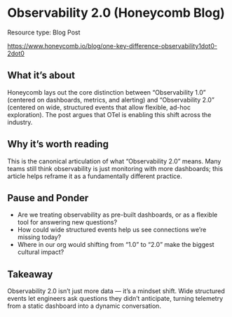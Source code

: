 # Observability 2.0 (Honeycomb Blog)

Resource type: Blog Post

https://www.honeycomb.io/blog/one-key-difference-observability1dot0-2dot0

## What it’s about

Honeycomb lays out the core distinction between “Observability 1.0” (centered on dashboards, metrics, and alerting) and “Observability 2.0” (centered on wide, structured events that allow flexible, ad-hoc exploration). The post argues that OTel is enabling this shift across the industry.

## Why it’s worth reading

This is the canonical articulation of what “Observability 2.0” means. Many teams still think observability is just monitoring with more dashboards; this article helps reframe it as a fundamentally different practice.

## Pause and Ponder

- Are we treating observability as pre-built dashboards, or as a flexible tool for answering new questions?
- How could wide structured events help us see connections we’re missing today?
- Where in our org would shifting from “1.0” to “2.0” make the biggest cultural impact?

## Takeaway

Observability 2.0 isn’t just more data — it’s a mindset shift. Wide structured events let engineers ask questions they didn’t anticipate, turning telemetry from a static dashboard into a dynamic conversation.
